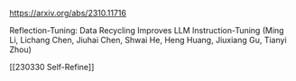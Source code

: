https://arxiv.org/abs/2310.11716

Reflection-Tuning: Data Recycling Improves LLM Instruction-Tuning (Ming Li, Lichang Chen, Jiuhai Chen, Shwai He, Heng Huang, Jiuxiang Gu, Tianyi Zhou)

[[230330 Self-Refine]]